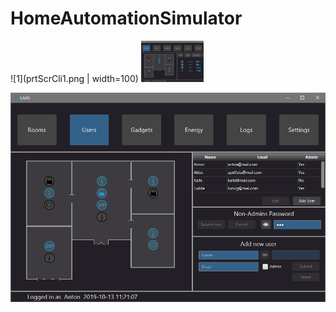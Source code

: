 # HomeAutomationSimulator

![1](prtScrCli1.png | width=100)
<img src="./prtScrCli1.png " width="100">

![1](prtScrCli2.png)
